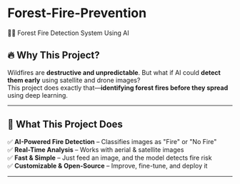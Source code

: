 # Forest-Fire-Prevention
 🌲🔥 Forest Fire Detection System Using AI  

## 🔥 Why This Project?  
Wildfires are **destructive and unpredictable**. But what if AI could **detect them early** using satellite and drone images?  
This project does exactly that—**identifying forest fires before they spread** using deep learning.  

---

## 🚀 What This Project Does  
✅ **AI-Powered Fire Detection** – Classifies images as "Fire" or "No Fire"  
✅ **Real-Time Analysis** – Works with aerial & satellite images  
✅ **Fast & Simple** – Just feed an image, and the model detects fire risk  
✅ **Customizable & Open-Source** – Improve, fine-tune, and deploy it  

---





